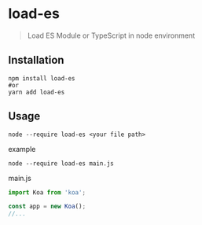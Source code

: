 # load-es

> Load ES Module or TypeScript in node environment

## Installation
```shell
npm install load-es
#or
yarn add load-es 
```

## Usage

```shell
node --require load-es <your file path>
```

example

```shell
node --require load-es main.js
```
main.js
```javascript
import Koa from 'koa';

const app = new Koa();
//...
```

